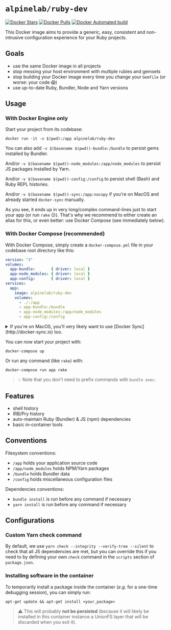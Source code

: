 # `alpinelab/ruby-dev`

[![Docker Stars](https://img.shields.io/docker/stars/alpinelab/ruby-dev.svg?style=flat-square)](https://hub.docker.com/r/alpinelab/ruby-dev/)
[![Docker Pulls](https://img.shields.io/docker/pulls/alpinelab/ruby-dev.svg?style=flat-square)](https://hub.docker.com/r/alpinelab/ruby-dev/)
[![Docker Automated build](https://img.shields.io/docker/automated/alpinelab/ruby-dev.svg?style=flat-square)](https://hub.docker.com/r/alpinelab/ruby-dev/)

This Docker image aims to provide a generic, easy, consistent and non-intrusive configuration experience for your Ruby projects.

## Goals

* use the same Docker image in all projects
* stop messing your host environment with multiple rubies and gemsets
* stop building your Docker image every time you change your `Gemfile` (or worse: your code :scream:)
* use up-to-date Ruby, Bundler, Node and Yarn versions

## Usage

### With Docker Engine only

Start your project from its codebase:
```
docker run -it -v $(pwd):/app alpinelab/ruby-dev
```

You can also add `-v $(basename $(pwd))-bundle:/bundle` to persist gems installed by Bundler.

And/or `-v $(basename $(pwd))-node_modules:/app/node_modules` to persist JS packages installed by Yarn.

And/or `-v $(basename $(pwd))-config:/config` to persist shell (Bash) and Ruby REPL histories.

And/or `-v $(basename $(pwd))-sync:/app:nocopy` if you're on MacOS and already started `docker-sync` manually.

As you see, it ends up in very long/complex command-lines just to start your app (or run `rake` 😕). That's why we recommend to either create an alias for this, or even better: use Docker Compose (see immediately below).

### With Docker Compose (recommended)

With Docker Compose, simply create a `docker-compose.yml` file in your codebase root directory like this:

```yaml
version: "3"
volumes:
  app-bundle:       { driver: local }
  app-node_modules: { driver: local }
  app-config:       { driver: local }
services:
  app:
    image: alpinelab/ruby-dev
    volumes:
      - ./:/app
      - app-bundle:/bundle
      - app-node_modules:/app/node_modules
      - app-config:/config
```

<details>
  
  <summary>If you're on MacOS, you'll very likely want to use [Docker Sync](http://docker-sync.io) too.</summary>

  0. install it with `gem install docker-sync`

  1. add a `docker-sync.yml` file:

      ```yaml
      version: "2"
      syncs:
        app-sync:
          src: ./
          sync_excludes: [log, tmp, .git, .bundle, .idea, node_modules]
      ```

  2. add the sync container as external container in `docker-compose.yml`:

      ```yaml
      volumes:
        app-sync: { external: true }
      ```

  3. use it in `docker-compose.yml` by replacing `- ./:/app` by `- app-sync:/app:nocopy` in the `app` service

  4. start the sync with `docker-sync start`

</details>

You can now start your project with:

```shell
docker-compose up
```

Or run any command (like `rake`) with:

```shell
docker-compose run app rake
```

> 💡 Note that you don't need to prefix commands with `bundle exec`.

## Features

* shell history
* IRB/Pry history
* auto-maintain Ruby (Bundler) & JS (npm) dependencies
* basic in-container tools

## Conventions

Filesystem conventions:
* `/app` holds your application source code
* `/app/node_modules` holds NPM/Yarn packages
* `/bundle` holds Bundler data
* `/config` holds miscellaneous configuration files

Dependencies conventions:
* `bundle install` is run before any command if necessary
* `yarn install` is run before any command if necessary

## Configurations

### Custom Yarn check command

By default, we use `yarn check --integrity --verify-tree --silent` to check that all JS dependencies are met, but you can override this if you need to by defining your own `check` command in the `scripts` section of `package.json`.

### Installing software in the container

To temporarily install a package inside the container (_e.g._ for a one-time debugging session), you can simply run:

```shell
apt-get update && apt-get install <your_package>
```

> ⚠️ This will probably **not be persisted** (because it will likely be installed in this container instance a UnionFS layer that will be discarded when you exit it).
